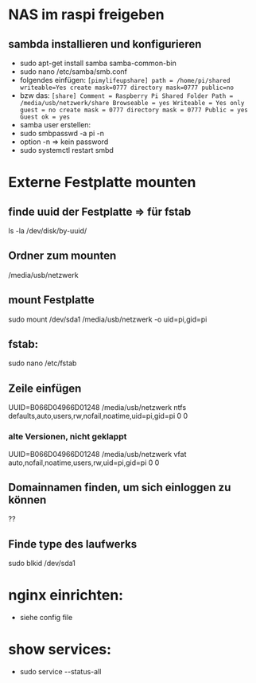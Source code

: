 # NAS im raspi freigeben
## sambda installieren und konfigurieren
- sudo apt-get install samba samba-common-bin
- sudo nano /etc/samba/smb.conf
- folgendes einfügen:
`[pimylifeupshare]
path = /home/pi/shared
writeable=Yes
create mask=0777
directory mask=0777
public=no`
- bzw das:
`[share]
  Comment = Raspberry Pi Shared Folder
  Path = /media/usb/netzwerk/share
  Browseable = yes
  Writeable = Yes
  only guest = no
  create mask = 0777
  directory mask = 0777
  Public = yes
  Guest ok = yes`
- samba user erstellen:
- sudo smbpasswd -a pi -n
- option -n => kein password
- sudo systemctl restart smbd

# Externe Festplatte mounten
## finde uuid der Festplatte => für fstab
ls -la /dev/disk/by-uuid/

## Ordner zum mounten 
/media/usb/netzwerk

## mount Festplatte
sudo mount /dev/sda1 /media/usb/netzwerk -o uid=pi,gid=pi

## fstab:
sudo nano /etc/fstab

## Zeile einfügen
UUID=B066D04966D01248 /media/usb/netzwerk ntfs defaults,auto,users,rw,nofail,noatime,uid=pi,gid=pi 0 0

### alte Versionen, nicht geklappt
UUID=B066D04966D01248 /media/usb/netzwerk vfat auto,nofail,noatime,users,rw,uid=pi,gid=pi 0 0

## Domainnamen finden, um sich einloggen zu können 
?? 

## Finde type des laufwerks
sudo blkid /dev/sda1


# nginx einrichten:
- siehe config file

# show services:
- sudo service --status-all